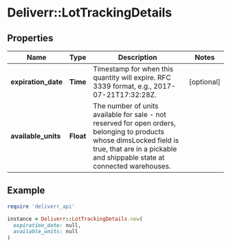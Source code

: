 # Deliverr::LotTrackingDetails

## Properties

| Name | Type | Description | Notes |
| ---- | ---- | ----------- | ----- |
| **expiration_date** | **Time** | Timestamp for when this quantity will expire. RFC 3339 format, e.g., 2017-07-21T17:32:28Z. | [optional] |
| **available_units** | **Float** | The number of units available for sale - not reserved for open orders, belonging to products whose dimsLocked field is true, that are in a pickable and shippable state at connected warehouses. |  |

## Example

```ruby
require 'deliverr_api'

instance = Deliverr::LotTrackingDetails.new(
  expiration_date: null,
  available_units: null
)
```

